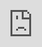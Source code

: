 
<html> <head> <meta name="viewport" content="width=device-width, initial-scale=1.0, maximum-scale=1.0, user-scalable=0"> <title>Get a Delivery</title> <style type="text/css"> html{ margin: 0; height: 100%; overflow: hidden; } iframe{ position: absolute; left:0; right:0; bottom:0; top:0; border:0; } </style> </head> <body> <iframe id="typeform-full" width="100%" height="100%" frameborder="0" allow="camera; microphone; autoplay; encrypted-media;" src="https://gregorywalfish.typeform.com/to/yzwTaR"></iframe> <script type="text/javascript" src="https://embed.typeform.com/embed.js"></script> </body> </html>
